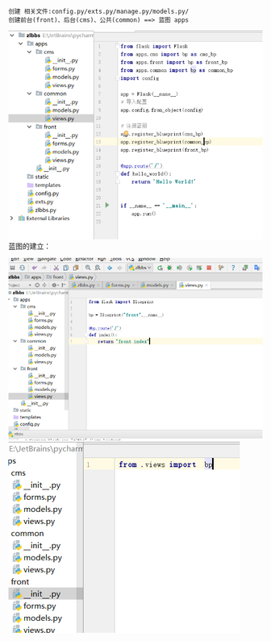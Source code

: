 ```
创建 相关文件:config.py/exts.py/manage.py/models.py/
创建前台(front)、后台(cms)、公共(common) ==> 蓝图 apps
```

![](/assets/127-01.png)蓝图的建立：

![](/assets/127-02.png)![](/assets/127-03.png)

